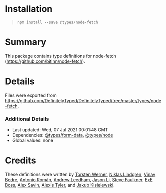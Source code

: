 # Installation
> `npm install --save @types/node-fetch`

# Summary
This package contains type definitions for node-fetch (https://github.com/bitinn/node-fetch).

# Details
Files were exported from https://github.com/DefinitelyTyped/DefinitelyTyped/tree/master/types/node-fetch.

### Additional Details
 * Last updated: Wed, 07 Jul 2021 00:01:48 GMT
 * Dependencies: [@types/form-data](https://npmjs.com/package/@types/form-data), [@types/node](https://npmjs.com/package/@types/node)
 * Global values: none

# Credits
These definitions were written by [Torsten Werner](https://github.com/torstenwerner), [Niklas Lindgren](https://github.com/nikcorg), [Vinay Bedre](https://github.com/vinaybedre), [Antonio Román](https://github.com/kyranet), [Andrew Leedham](https://github.com/AndrewLeedham), [Jason Li](https://github.com/JasonLi914), [Steve Faulkner](https://github.com/southpolesteve), [ExE Boss](https://github.com/ExE-Boss), [Alex Savin](https://github.com/alexandrusavin), [Alexis Tyler](https://github.com/OmgImAlexis), and [Jakub Kisielewski](https://github.com/kbkk).

